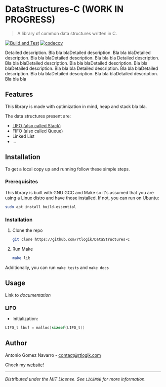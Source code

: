 # DataStructures-C (WORK IN PROGRESS)

> A library of common data structures written in C.

[![Build and Test](https://github.com/rtlogik/DataStructures-C/actions/workflows/build-test.yml/badge.svg?branch=main)](https://github.com/rtlogik/DataStructures-C/actions/workflows/build-test.yml)
[![codecov](https://codecov.io/gh/RTLogik/DataStructures-C/branch/main/graph/badge.svg?token=B0QUKSUX5Q)](https://codecov.io/gh/RTLogik/DataStructures-C)

Detailed description. Bla bla blaDetailed description. Bla bla blaDetailed description. Bla bla blaDetailed description. Bla bla bla
Detailed description. Bla bla blaDetailed description. Bla bla blaDetailed description. Bla bla blaDetailed description. Bla bla bla
Detailed description. Bla bla blaDetailed description. Bla bla blaDetailed description. Bla bla blaDetailed description. Bla bla bla

## Features
This library is made with optimization in mind, heap and stack bla bla.


The data structures present are:
* [LIFO (also called Stack)](#lifo)
* FIFO (also called Queue)
* Linked List
* ...

## Installation
To get a local copy up and running follow these simple steps.
### Prerequisites
This library is built with GNU GCC and Make so it's assumed that you are using a Linux distro and have those installed. 
If not, you can run on Ubuntu:
  ```sh
  sudo apt install build-essential
  ```
### Installation
1. Clone the repo
   ```sh
   git clone https://github.com/rtlogik/DataStructures-C
   ```
2. Run Make
   ```sh
   make lib
   ```
Additionally, you can run `make tests` and `make docs`



## Usage
Link to _documentation_
### LIFO
- Initialization:
```c
LIFO_t lbuf = malloc(sizeof(LIFO_t))
```

## Author
Antonio Gomez Navarro - contact@rtlogik.com

Check my [website](www.rtlogik.com)!

-----------
_Distributed under the MIT License. See `LICENSE` for more information._
